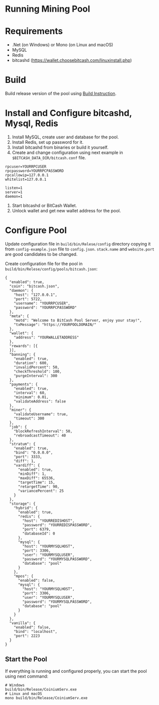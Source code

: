 # Running Mining Pool

# Requirements

* .Net (on Windows) or Mono (on Linux and macOS)
* MySQL
* Redis
* bitcashd (https://wallet.choosebitcash.com/linuxinstall.php)

# Build

Build release version of the pool using [Build Instruction](./build.md).

# Install and Configure bitcashd, Mysql, Redis

1. Install MySQL, create user and database for the pool.
1. Install Redis, set up password for it.
1. Install bitcashd from binaries or build it yourself.
1. Create and change configuration using next example in `$BITCASH_DATA_DIR/bitcash.conf` file.
```
rpcuser=YOURRPCUSER
rpcpassword=YOURRPCPASSWORD
rpcallowip=127.0.0.1
whitelist=127.0.0.1

listen=1
server=1
daemon=1
```
1. Start bitcashd or BitCash Wallet.
1. Unlock wallet and get new wallet address for the pool.

# Configure Pool

Update configuration file in `build/bin/Relese/config` directory copying it from `config-example.json` file to `config.json`.
`stack.name` and `website.port` are good candidates to be changed.

Create configuration file for the pool in `build/bin/Relese/config/pools/bitcash.json`:

```
{
  "enabled": true,
  "coin": "bitcash.json",
  "daemon": {
    "host": "127.0.0.1",
    "port": 5722,
    "username": "YOURRPCUSER",
    "password": "YOURRPCPASSWORD"
  },
  "meta": {
    "motd": "Welcome to BitCash Pool Server, enjoy your stay!",
    "txMessage": "https://YOURPOOLDOMAIN/"
  },
  "wallet": {
    "address": "YOURWALLETADDRESS"
  },
  "rewards": [{
  }],
  "banning": {
    "enabled": true,
    "duration": 600,
    "invalidPercent": 50,
    "checkThreshold": 100,
    "purgeInterval": 300
  },
  "payments": {
    "enabled": true,
    "interval": 60,
    "minimum": 0.01,
    "validateAddress": false
  },
  "miner": {
    "validateUsername": true,
    "timeout": 300
  },
  "job": {
    "blockRefreshInterval": 50,
    "rebroadcastTimeout": 40
  },
  "stratum": {
    "enabled": true,
    "bind": "0.0.0.0",
    "port": 3333,
    "diff": 1,
    "vardiff": {
      "enabled": true,
      "minDiff": 1,
      "maxDiff": 65536,
      "targetTime": 15,
      "retargetTime": 90,
      "variancePercent": 25
    }
  },
  "storage": {
    "hybrid": {
      "enabled": true,
      "redis": {
        "host": "YOURREDISHOST",
        "password": "YOURREDISPASSWORD",
        "port": 6379,
        "databaseId": 0
      },
      "mysql": {
        "host": "YOURMYSQLHOST",
        "port": 3306,
        "user": "YOURMYSQLUSER",
        "password": "YOURMYSQLPASSWORD",
        "database": "pool"
      }
    },
    "mpos": {
      "enabled": false,
      "mysql": {
        "host": "YOURMYSQLHOST",
        "port": 3306,
        "user": "YOURMYSQLUSER",
        "password": "YOURMYSQLPASSWORD",
        "database": "pool"
      }
    }
  },
  "vanilla": {
    "enabled": false,
    "bind": "localhost",
    "port": 2223
  }
}
```

## Start the Pool

If everything is running and configured properly, you can start the pool using next command:
```
# Windows
build/bin/Release/CoiniumServ.exe
# Linux and macOS
mono build/bin/Release/CoiniumServ.exe
```

